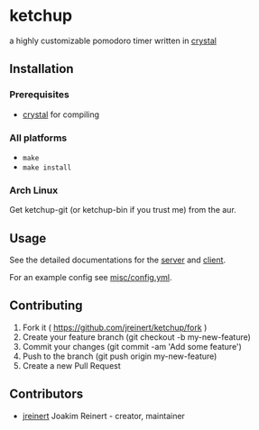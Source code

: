 # ketchup

a highly customizable pomodoro timer written in
[crystal](http://crystal-lang.org)

## Installation

### Prerequisites

- [crystal](http://crystal-lang.org) for compiling

### All platforms

- `make`
- `make install`

### Arch Linux

Get ketchup-git (or ketchup-bin if you trust me) from the aur.

## Usage

See the detailed documentations for the [server](man/ketchup-server.pod)
and [client](man/ketchup.pod).

For an example config see [misc/config.yml](misc/config.yml).

## Contributing

1. Fork it ( https://github.com/jreinert/ketchup/fork )
2. Create your feature branch (git checkout -b my-new-feature)
3. Commit your changes (git commit -am 'Add some feature')
4. Push to the branch (git push origin my-new-feature)
5. Create a new Pull Request

## Contributors

- [jreinert](https://github.com/jreinert) Joakim Reinert - creator, maintainer

